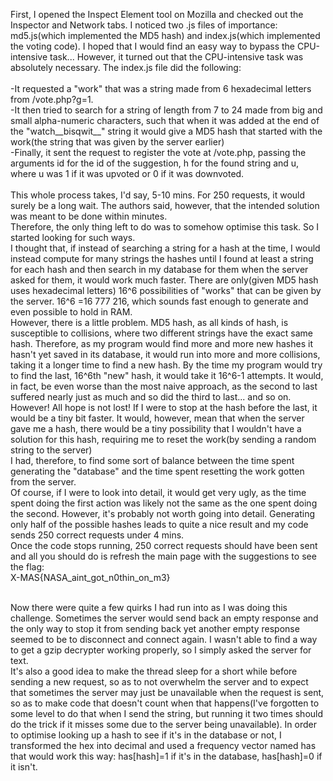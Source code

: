 First, I opened the Inspect Element tool on Mozilla and checked out the Inspector and Network tabs. I noticed two .js files
of importance: md5.js(which implemented the MD5 hash) and index.js(which implemented the voting code). I hoped that I would
find an easy way to bypass the CPU-intensive task... However, it turned out that the CPU-intensive task was absolutely
necessary. The index.js file did the following:
<br><br>-It requested a "work" that was a string made from 6 hexadecimal letters from /vote.php?g=1.
<br>-It then tried to search for a string of length from 7 to 24 made from big and small alpha-numeric characters, such that when it was added at the end of the "watch__bisqwit__" string it would give a MD5 hash that started with the work(the string that was given by the server earlier)
<br>-Finally, it sent the request to register the vote at /vote.php, passing the arguments id for the id of the suggestion, h for the found string and u, where u was 1 if it was upvoted or 0 if it was downvoted.
<br><br>This whole process takes, I'd say, 5-10 mins. For 250 requests, it would surely be a long wait. The authors said, however, that the intended solution was meant to be done within minutes.
<br>Therefore, the only thing left to do was to somehow optimise this task. So I started looking for such ways.
<br>I thought that, if instead of searching a string for a hash at the time, I would instead compute for many strings the hashes until I found at least a string for each hash and then search in my database for them when the server asked for them, it would work much faster. There are only(given MD5 hash uses hexadecimal letters) 16^6 possibilities of "works" that can be given by the server. 16^6 =16 777 216, which sounds fast enough to generate and even possible to hold in RAM.
<br>However, there is a little problem. MD5 hash, as all kinds of hash, is susceptible to collisions, where two different strings have the exact same hash. Therefore, as my program would find more and more new hashes it hasn't yet saved in its database, it would run into more and more collisions, taking it a longer time to find a new hash. By the time my program would try to find the last, 16^6th "new" hash, it would take it 16^6-1 attempts. It would, in fact, be even worse than the most naive approach, as the second to last suffered nearly just as much and so did the third to last... and so on.
<br>However! All hope is not lost! If I were to stop at the hash before the last, it would be a tiny bit faster. It would,
however, mean that when the server gave me a hash, there would be a tiny possibility that I wouldn't have a solution for
this hash, requiring me to reset the work(by sending a random string to the server)
<br>I had, therefore, to find some sort of balance between the time spent generating the "database" and the time spent resetting the work gotten from the server.
<br>Of course, if I were to look into detail, it would get very ugly, as the time spent doing the first action was likely not
the same as the one spent doing the second. However, it's probably not worth going into detail. Generating only half of the
possible hashes leads to quite a nice result and my code sends 250 correct requests under 4 mins.
<br>Once the code stops running, 250 correct requests should have been sent and all you should do is refresh the main page with the suggestions to see the flag:
<br>X-MAS{NASA_aint_got_n0thin_on_m3}

<br>Now there were quite a few quirks I had run into as I was doing this challenge. Sometimes the server would send back an
empty response and the only way to stop it from sending back yet another empty response seemed to be to disconnect and
connect again. I wasn't able to find a way to get a gzip decrypter working properly, so I simply asked the server for text.
<br> It's also a good idea to make the thread sleep for a short while before sending a new request, so as to not overwhelm the server and to expect that sometimes the server may just be unavailable when the request is sent, so as to make code that
doesn't count when that happens(I've forgotten to some level to do that when I send the string, but running it two times
should do the trick if it misses some due to the server being unavailable). In order to optimise looking up a hash to see
if it's in the database or not, I transformed the hex into decimal and used a frequency vector named has that would work
this way: has\[hash]=1 if it's in the database, has\[hash]=0 if it isn't.
